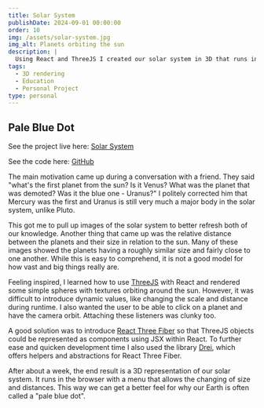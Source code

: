```yaml
---
title: Solar System
publishDate: 2024-09-01 00:00:00
order: 10
img: /assets/solar-system.jpg
img_alt: Planets orbiting the sun
description: |
  Using React and ThreeJS I created our solar system in 3D that runs in the browser
tags:
  - 3D rendering
  - Education
  - Personal Project
type: personal
---
```


## Pale Blue Dot

See the project live here: <a href="https://mfisli.github.io/solar-system/" target="_blank">Solar System</a>

See the code here: <a href="https://github.com/mfisli/solar-system" target="_blank">GitHub</a>

The main motivation came up during a conversation with a friend. They said "what's the first planet from the sun? Is it Venus? What was the planet that was demoted? Was it the blue one - Uranus?" I politely corrected him that Mercury was the first and Uranus is still very much a major body in the solar system, unlike Pluto.

This got me to pull up images of the solar system to better refresh both of our knowledge. Another thing that came up was the relative distance between the planets and their size in relation to the sun. Many of these images showed the planets having a roughly similar size and fairly close to one another. While this is easy to comprehend, it is not a good model for how vast and big things really are.

Feeling inspired, I learned how to use <a href="https://threejs.org/" target="_blank">ThreeJS</a> with React and rendered some simple spheres with textures orbiting around the sun. However, it was difficult to introduce dynamic values, like changing the scale and distance during runtime. I also wanted the user to be able to click on a planet and have the camera orbit. Attaching these listeners was clunky too.

A good solution was to introduce <a href="https://r3f.docs.pmnd.rs/getting-started/introduction" target="_blank">React Three Fiber</a> so that ThreeJS objects could be represented as components using JSX within React. To further ease and quicken development time I also used the library <a href=" https://drei.docs.pmnd.rs/getting-started/introduction" target="_blank">Drei</a>, which offers helpers and abstractions for React Three Fiber. 

After about a week, the end result is a 3D representation of our solar system. It runs in the browser with a menu that allows the changing of size and distances. This way we can get a better feel for why our Earth is often called a "pale blue dot".
